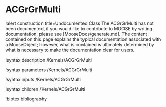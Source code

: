 <!-- MOOSE Documentation Stub: Remove this when content is added. -->

# ACGrGrMulti

!alert construction title=Undocumented Class
The ACGrGrMulti has not been documented, if you would like to contribute to MOOSE by
writing documentation, please see [MooseDocs/generate.md]. The content contained on this page explains
the typical documentation associated with a MooseObject; however, what is contained is ultimately
determined by what is necessary to make the documentation clear for users.

!syntax description /Kernels/ACGrGrMulti

!syntax parameters /Kernels/ACGrGrMulti

!syntax inputs /Kernels/ACGrGrMulti

!syntax children /Kernels/ACGrGrMulti

!bibtex bibliography
